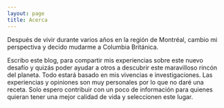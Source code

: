 ```yaml
---
layout: page
title: Acerca
---
```


Después de vivir durante varios años en la región de Montréal, cambio mi perspectiva y decido mudarme a Columbia Británica. 

Escribo este blog, para compartir mis experiencias sobre este nuevo desafío y quizás poder ayudar a otros a descubrir este maravilloso rincón del planeta. Todo estará basado en mis vivencias e investigaciones. Las experiencias y opiniones son muy personales por lo que no daré una receta. Solo espero contribuir con un poco de información para quienes quieran tener una mejor calidad de vida y seleccionen este lugar.
